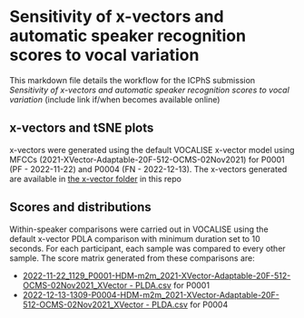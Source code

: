 # Sensitivity of x-vectors and automatic speaker recognition scores to vocal variation

This markdown file details the workflow for the ICPhS submission *Sensitivity of x-vectors and automatic speaker recognition scores to vocal variation* (include link if/when becomes available online)

## x-vectors and tSNE plots

x-vectors were generated using the default VOCALISE x-vector model using MFCCs (2021-XVector-Adaptable-20F-512-OCMS-02Nov2021) for P0001 (PF - 2022-11-22) and P0004 (FN - 2022-12-13). The x-vectors generated are available in [the x-vector folder](https://github.com/uoy-research/pasr-output/tree/main/ICPhS_23_Sensitivity/x-vectors) in this repo 


## Scores and distributions

Within-speaker comparisons were carried out in VOCALISE using the default x-vector PDLA comparison with minimum duration set to 10 seconds. For each participant, each sample was compared to every other sample. The score matrix generated from these comparisons are:
- [2022-11-22_1129_P0001-HDM-m2m_2021-XVector-Adaptable-20F-512-OCMS-02Nov2021_XVector - PLDA.csv](https://github.com/uoy-research/pasr-output/blob/main/ICPhS_23_Sensitivity/scores/2022-11-22_1129_P0001-HDM-m2m_2021-XVector-Adaptable-20F-512-OCMS-02Nov2021_XVector%20-%20PLDA.csv) for P0001
- [2022-12-13-1309-P0004-HDM-m2m_2021-XVector-Adaptable-20F-512-OCMS-02Nov2021_XVector - PLDA.csv](https://github.com/uoy-research/pasr-output/blob/main/ICPhS_23_Sensitivity/scores/2022-12-13-1309-P0004-HDM-m2m_2021-XVector-Adaptable-20F-512-OCMS-02Nov2021_XVector%20-%20PLDA.csv) for P0004 